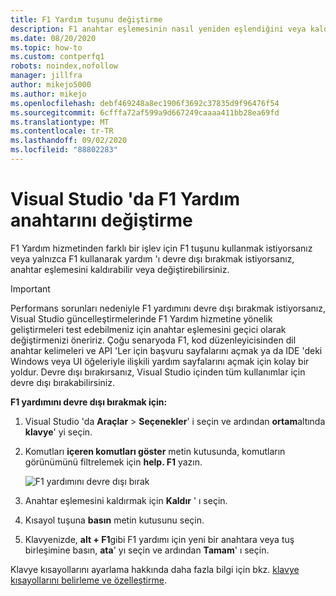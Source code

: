 ```yaml
---
title: F1 Yardım tuşunu değiştirme
description: F1 anahtar eşlemesinin nasıl yeniden eşlendiğini veya kaldırılacağını açıklar
ms.date: 08/20/2020
ms.topic: how-to
ms.custom: contperfq1
robots: noindex,nofollow
manager: jillfra
author: mikejo5000
ms.author: mikejo
ms.openlocfilehash: debf469248a8ec1906f3692c37835d9f96476f54
ms.sourcegitcommit: 6cfffa72af599a9d667249caaaa411bb28ea69fd
ms.translationtype: MT
ms.contentlocale: tr-TR
ms.lasthandoff: 09/02/2020
ms.locfileid: "88802283"
---
```

# <a name="change-the-f1-help-key-in-visual-studio"></a>Visual Studio 'da F1 Yardım anahtarını değiştirme

F1 Yardım hizmetinden farklı bir işlev için F1 tuşunu kullanmak istiyorsanız veya yalnızca F1 kullanarak yardım 'ı devre dışı bırakmak istiyorsanız, anahtar eşlemesini kaldırabilir veya değiştirebilirsiniz.

> [!IMPORTANT]
> Performans sorunları nedeniyle F1 yardımını devre dışı bırakmak istiyorsanız, Visual Studio güncelleştirmelerinde F1 Yardım hizmetine yönelik geliştirmeleri test edebilmeniz için anahtar eşlemesini geçici olarak değiştirmenizi öneririz. Çoğu senaryoda F1, kod düzenleyicisinden dil anahtar kelimeleri ve API 'Ler için başvuru sayfalarını açmak ya da IDE 'deki Windows veya UI öğeleriyle ilişkili yardım sayfalarını açmak için kolay bir yoldur. Devre dışı bırakırsanız, Visual Studio içinden tüm kullanımlar için devre dışı bırakabilirsiniz.

**F1 yardımını devre dışı bırakmak için:**

1. Visual Studio 'da **Araçlar**  >  **Seçenekler**' i seçin ve ardından **ortam**altında **klavye**' yi seçin.

1. Komutları **içeren komutları göster** metin kutusunda, komutların görünümünü filtrelemek için **help. F1** yazın.

   ![F1 yardımını devre dışı bırak](../not-in-toc/media/disable-f1-help-key.png)

1. Anahtar eşlemesini kaldırmak için **Kaldır** ' ı seçin.

1. Kısayol tuşuna **basın** metin kutusunu seçin.

1. Klavyenizde, **alt + F1**gibi F1 yardımı için yeni bir anahtara veya tuş birleşimine basın, **ata**' yı seçin ve ardından **Tamam**' ı seçin.

Klavye kısayollarını ayarlama hakkında daha fazla bilgi için bkz. [klavye kısayollarını belirleme ve özelleştirme](../../ide/identifying-and-customizing-keyboard-shortcuts-in-visual-studio.md).
